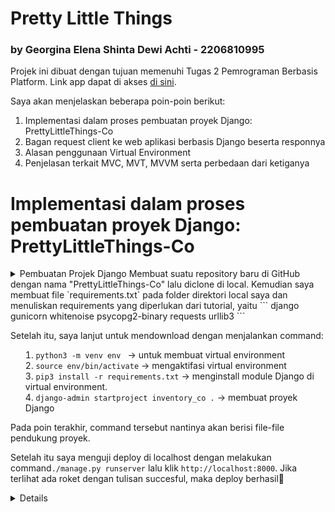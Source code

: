 # Pretty Little Things 
### by Georgina Elena Shinta Dewi Achti - 2206810995

Projek ini dibuat dengan tujuan memenuhi Tugas 2 Pemrograman Berbasis Platform. Link app dapat di akses [di sini](https://prettylittlethings-co.adaptable.app).

Saya akan menjelaskan beberapa poin-poin berikut:
1. Implementasi dalam proses pembuatan proyek Django: PrettyLittleThings-Co
2. Bagan request client ke web aplikasi berbasis Django beserta responnya
3. Alasan penggunaan Virtual Environment
4. Penjelasan terkait MVC, MVT, MVVM serta perbedaan dari ketiganya

# Implementasi dalam proses pembuatan proyek Django: PrettyLittleThings-Co
<details>
<summary> Pembuatan Projek Django
Membuat suatu repository baru di GitHub dengan nama "PrettyLittleThings-Co" lalu diclone di local. Kemudian saya membuat file `requirements.txt` pada folder direktori local saya dan menuliskan requirements yang diperlukan dari tutorial, yaitu
```
django
gunicorn
whitenoise
psycopg2-binary
requests
urllib3
```

Setelah itu, saya lanjut untuk mendownload dengan menjalankan command:
1. `python3 -m venv env ` -> untuk membuat virtual environment
2. `source env/bin/activate` -> mengaktifasi virtual environment
3. `pip3 install -r requirements.txt` -> menginstall module Django di virtual environment.
4. `django-admin startproject inventory_co .` -> membuat proyek Django

Pada poin terakhir, command tersebut nantinya akan berisi file-file pendukung proyek.

Setelah itu saya menguji deploy di localhost dengan melakukan command`./manage.py runserver` lalu klik `http://localhost:8000`. Jika terlihat ada roket dengan tulisan succesful, maka deploy berhasil🤩
<details>

<details>
<summary> Membuat dan Menjalankan Aplikasi
Selanjutnya, saya mengubah `ALLOWED_HOSTS` di file `settings.py` dengan menambahkan `"*"` agar proyek ini bisa dijalankan di domain apapun.
```
ALLOWED_HOSTS = ["*"]
```

jalankan command:
```
python3 manage.py startapp main
```

sehingga terbentuk folder `main` di root repository. Tambahkan nama aplikasi di folder `inventory_co` di file `settings.py` pada bagian `INSTALLED_APPS`, seperti berikut:
```
INSTALLED_APPS = [
    ...,
    'main',
    ...
]
```
<details>

<details>
<summary> Membuat Model Aplikasi Main
Saya melakukan modifikasi pada file `models.py` di folder `main` dengan menambahkan kode;
```
class Item(models.Model):
    name = models.CharField(max_length=255)
    amount = models.IntegerField()
    description = models.TextField()
```

Kemudian, agar Django dapat menyesuaikan struktur basis data dengan model yang baru dibuat, lakukan migrate dengan menjalankan command:
```
python3 manage.py makemigrations
python3 manage.py migrate
```

Maka, model pada aplikasi dan basis data telah sesuai dengan yang kita inginkan.
<details>

<details>
<summary> Melakukan Routing
Proses routing dilakukan melalui file `urls.py` pada folder main dengan mengisi dengan kode berikut:
```
from django.urls import path
from main.views import show_main

app_name = 'main'

urlpatterns = [
    path('', show_main, name='show_main'),
]

```

Function `show_main` bertujuan untuk menampilkan aplikasi dengan mengakses `main.views`.

Lalu, lakukan proses routing pada file `urls.py` di direktori `inventory_co` dan isi dengan kode:
```
from django.contrib import admin
from django.urls import path, include

urlpatterns = [
    path('admin/', admin.site.urls),
    path('main/', include('main.urls'))
]

```

<details>


<details>
<summary> Membuat Fungsi main.html dan views.py

<details>


<details>
<summary> Melakukan Deployment
Cek kembali aplikasi sebelum melakukan deployment dengan menjalankan command:
```
python3 manage.py runserver
```

lalu masuk ke server `http://localhost:8000/main/`

Jika aplikasi dapat berjalan dengan baik, lanjutkan dengan melakukan add, commit, dan push ke dalam repository:
```
git add .
git commit -m "the main app"
git push -u origin master
```

Terakhir, saya melakukan deploy di Adaptable. Dimulai dengan  menggunakan Python App Template dengan menklik `+NEW APP`, lalu connect dengan repositori pilihan, kemudian memilih `Python App Template`, kemudian pilih opsi `PostgreSQL`. Kalian diminta untuk mengecek python version kalian dengan command:
```
python3 --version
```

Setelah itu, isi bagian command dengan:
```
python manage.py migrate && gunicorn PrettyLittleThings-Co.wsgi
```

Tunggu aplikasi hingga proses deploy selesai.
<details>




# Bagan request client ke web aplikasi berbasis Django beserta responnya


# Alasan penggunaan Virtual Environment
Virtual environment digunakan dalam pengembangan Python (termasuk aplikasi web berbasis Django) karena memiliki beberapa manfaat:

- **Isolasi Dependensi**: Virtual environment memungkinkan kita untuk menciptakan lingkungan pengembangan yang terisolasi sehingga memungkinkan setiap proyek memiliki dependensi dan paket Python yang independen. Dengan demikian, kita dapat mencegah konflik antara versi paket yang berbeda di berbagai proyek. Dalam virtual environment, kita dapat menginstal, menghapus, atau memperbarui paket Python secara terpisah untuk setiap proyek yang membuat manajemen dependensi proyek menjadi lebih mudah dan meminimalkan risiko masalah kompatibilitas.

- **Reproducible Environment**: membuat environment pengembangan yang dapat direplikasi dengan mudah di mesin lain atau oleh rekan tim. Ini penting untuk memastikan bahwa suatu proyek dapat dijalankan dengan benar di berbagai lingkungan.

- **Keamanan dan Stabilitas**: Virtual environment melindungi sistem operasi dari perubahan tak terduga yang dapat disebabkan oleh proyek Python yang tidak terkendali. Ini memastikan stabilitas lingkungan pengembangan proyek.

Tanpa virtual environment, kita tetap dapat membuat aplikasi web berbasis Django. Namun, sangat tidak disarankan karena tanpa virtual environment, terdapat beberapa risiko serta potensi masalah yang dapat terjadi, seperti:

- **Konflik Dependensi**: Proyek Django yang berbeda mungkin memerlukan versi yang berbeda dari paket Python atau library tertentu. Tanpa virtual environment, proyek-proyek tersebut dapat saling mempengaruhi dan menimbulkan konflik dependensi.

- **Kesulitan Manajemen Dependensi**: Manajemen dependensi proyek akan menjadi lebih sulit karena kita harus memantau dan mengelola semua dependensi global di tingkat sistem.

- **Kurangnya Reproducibility**: Tanpa virtual environment, akan sulit untuk memastikan bahwa proyek dapat dijalankan dengan benar di lingkungan pengembangan yang berbeda, yang dapat menghasilkan masalah ketika kita ingin berbagi proyek atau mengerjakannya di mesin lain.


# Penjelasan terkait MVC, MVT, MVVM serta perbedaan dari ketiganya
MVC, MVT, dan MVVM adalah tiga arsitektur desain yang digunakan dalam pengembangan perangkat lunak, terutama dalam pengembangan aplikasi web. Mereka memiliki konsep yang mirip dalam pemisahan tanggung jawab dalam pengembangan perangkat lunak, tetapi memiliki perbedaan dalam implementasi dan fokus.

**MVC (Model-View-Controller):**

1. **Model**: Mewakili data dan logika bisnis aplikasi. Ini mengelola data dan berisi logika yang berhubungan dengan pemrosesan data.

2. **View**: Bertanggung jawab untuk tampilan dan presentasi data kepada pengguna. Ini adalah antarmuka pengguna yang digunakan untuk menampilkan informasi.

3. **Controller**: Mengontrol alur aplikasi dan mengatur interaksi antara Model dan View. Ini menerima input dari pengguna dan mengirimkannya ke Model atau View yang sesuai.

**MVT (Model-View-Template):**

1. **Model**: Sama dengan MVC, mewakili data dan logika bisnis. Ini mengelola data dan berisi logika yang berhubungan dengan pemrosesan data.

2. **View**: Sama dengan MVC, bertanggung jawab untuk tampilan dan presentasi data. Ini adalah antarmuka pengguna yang digunakan untuk menampilkan informasi.

3. **Template**: Ini adalah bagian yang berbeda dari MVC. Template mengontrol tampilan secara langsung dan memungkinkan pengembang untuk memisahkan logika presentasi dari tampilan.

**MVVM (Model-View-ViewModel):**

1. **Model**: Sama dengan MVC dan MVT, mewakili data dan logika bisnis. Ini mengelola data dan berisi logika yang berhubungan dengan pemrosesan data.

2. **View**: Sama dengan MVC dan MVT, bertanggung jawab untuk tampilan. Ini adalah antarmuka pengguna yang digunakan untuk menampilkan informasi.

3. **ViewModel**: Ini adalah lapisan yang memediasi antara Model dan View. ViewModel mengubah data Model ke format yang dapat ditampilkan oleh View. Ini memungkinkan pemisahan yang kuat antara tampilan dan data, serupa dengan Template dalam MVT.

Perbedaan utama antara ketiganya adalah dalam implementasi dan penekanannya pada pemisahan tugas. 

- **MVC** lebih tentang pemisahan peran antara Model, View, dan Controller, tetapi sering kali tugas Controller menjadi kompleks dalam aplikasi yang besar.

- **MVT** mirip dengan MVC, tetapi menggunakan Template untuk mengelola tampilan, yang memungkinkan pemisahan logika presentasi dari tampilan.

- **MVVM** lebih mengenai pemisahan data dan tampilan. ViewModel bertanggung jawab untuk memformat data dari Model agar sesuai dengan tampilan View, sehingga tampilan tidak perlu memiliki logika pemformatan data.

Django, sebagai framework Python untuk pengembangan web, biasanya lebih sesuai dengan arsitektur MVT.